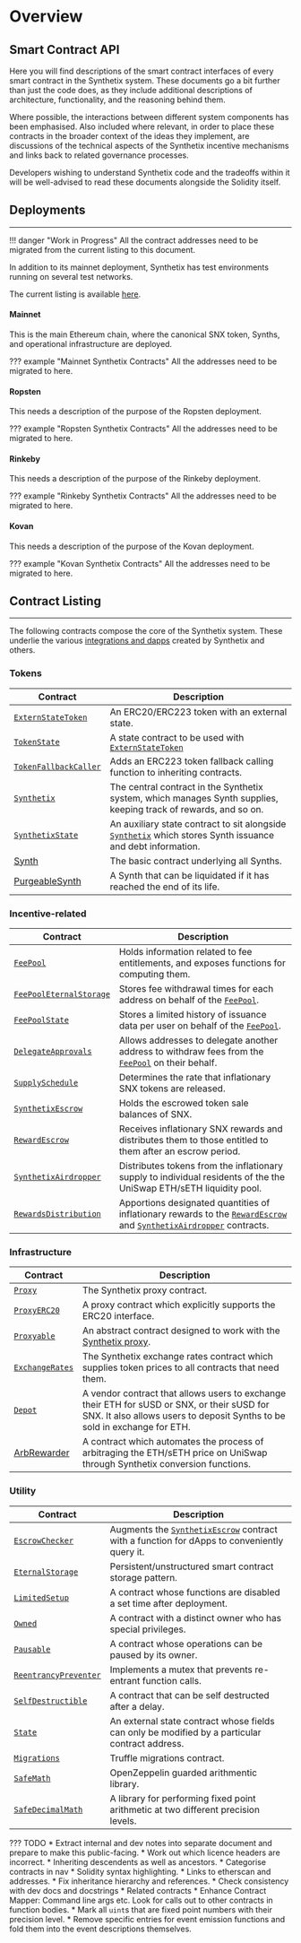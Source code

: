 # Overview

## Smart Contract API

Here you will find descriptions of the smart contract interfaces of every smart contract in the Synthetix system. These documents go a bit further than just the code does, as they include additional descriptions of architecture, functionality, and the reasoning behind them.

Where possible, the interactions between different system components has been emphasised. Also included where relevant, in order to place these contracts in the broader context of the ideas they implement, are discussions of the technical aspects of the Synthetix incentive mechanisms and links back to related governance processes.

Developers wishing to understand Synthetix code and the tradeoffs within it will be well-advised to read these documents alongside the Solidity itself.

<section-sep />

## Deployments

---

!!! danger "Work in Progress"
    All the contract addresses need to be migrated from the current listing to this document.

In addition to its mainnet deployment, Synthetix has test environments running on several test networks.

The current listing is available [here](https://developer.synthetix.io/api/docs/deployed-contracts.html).

#### Mainnet

This is the main Ethereum chain, where the canonical SNX token, Synths, and operational infrastructure are deployed.

??? example "Mainnet Synthetix Contracts"
    All the addresses need to be migrated to here.

#### Ropsten

This needs a description of the purpose of the Ropsten deployment.

??? example "Ropsten Synthetix Contracts"
    All the addresses need to be migrated to here.

#### Rinkeby

This needs a description of the purpose of the Rinkeby deployment.

??? example "Rinkeby Synthetix Contracts"
    All the addresses need to be migrated to here.

#### Kovan

This needs a description of the purpose of the Kovan deployment.

??? example "Kovan Synthetix Contracts"
    All the addresses need to be migrated to here.

<section-sep />

## Contract Listing

---

The following contracts compose the core of the Synthetix system. These underlie the various [integrations and dapps](../#integrations-and-dapps) created by Synthetix and others.

### Tokens

Contract | Description
---------|------------
[`ExternStateToken`](ExternStateToken.md) | An ERC20/ERC223 token with an external state.
[`TokenState`](TokenState.md) | A state contract to be used with [`ExternStateToken`](ExternStateToken.md)
[`TokenFallbackCaller`](TokenFallbackCaller.md) | Adds an ERC223 token fallback calling function to inheriting contracts.
[`Synthetix`](Synthetix.md) | The central contract in the Synthetix system, which manages Synth supplies, keeping track of rewards, and so on.
[`SynthetixState`](SynthetixState.md) | An auxiliary state contract to sit alongside [`Synthetix`](Synthetix.md) which stores Synth issuance and debt information.
[Synth](Synth.md) | The basic contract underlying all Synths.
[PurgeableSynth](PurgeableSynth.md) | A Synth that can be liquidated if it has reached the end of its life.

### Incentive-related

Contract | Description
---------|------------
[`FeePool`](FeePool.md) | Holds information related to fee entitlements, and exposes functions for computing them.
[`FeePoolEternalStorage`](FeePoolEternalStorage.md) | Stores fee withdrawal times for each address on behalf of the [`FeePool`](FeePool.md).
[`FeePoolState`](FeePoolState.md) | Stores a limited history of issuance data per user on behalf of the [`FeePool`](FeePool.md).
[`DelegateApprovals`](DelegateApprovals.md) | Allows addresses to delegate another address to withdraw fees from the [`FeePool`](FeePool.md) on their behalf.
[`SupplySchedule`](SupplySchedule.md) | Determines the rate that inflationary SNX tokens are released.
[`SynthetixEscrow`](SynthetixEscrow.md) | Holds the escrowed token sale balances of SNX.
[`RewardEscrow`](RewardEscrow.md) | Receives inflationary SNX rewards and distributes them to those entitled to them after an escrow period.
[`SynthetixAirdropper`](SynthetixAirdropper.md) | Distributes tokens from the inflationary supply to individual residents of the the UniSwap ETH/sETH liquidity pool.
[`RewardsDistribution`](RewardsDistribution.md) | Apportions designated quantities of inflationary rewards to the [`RewardEscrow`](RewardEscrow.md) and [`SynthetixAirdropper`](SynthetixAirdropper.md) contracts.

### Infrastructure

Contract | Description
---------|------------
[`Proxy`](Proxy.md) | The Synthetix proxy contract.
[`ProxyERC20`](ProxyERC20.md) | A proxy contract which explicitly supports the ERC20 interface.
[`Proxyable`](Proxyable.md) | An abstract contract designed to work with the [Synthetix proxy](Proxy.md).
[`ExchangeRates`](ExchangeRates.md) | The Synthetix exchange rates contract which supplies token prices to all contracts that need them.
[`Depot`](Depot.md) | A vendor contract that allows users to exchange their ETH for sUSD or SNX, or their sUSD for SNX. It also allows users to deposit Synths to be sold in exchange for ETH.
[ArbRewarder](ArbRewarder.md) | A contract which automates the process of arbitraging the ETH/sETH price on UniSwap through Synthetix conversion functions.

### Utility

Contract | Description
---------|------------
[`EscrowChecker`](EscrowChecker.md) | Augments the [`SynthetixEscrow`](SynthetixEscrow.md) contract with a function for dApps to conveniently query it.
[`EternalStorage`](EternalStorage.md) | Persistent/unstructured smart contract storage pattern.
[`LimitedSetup`](LimitedSetup.md) | A contract whose functions are disabled a set time after deployment.
[`Owned`](Owned.md) | A contract with a distinct owner who has special privileges.
[`Pausable`](Pausable.md) | A contract whose operations can be paused by its owner.
[`ReentrancyPreventer`](ReentrancyPreventer.md) | Implements a mutex that prevents re-entrant function calls.
[`SelfDestructible`](SelfDestructible.md) | A contract that can be self destructed after a delay.
[`State`](State.md) | An external state contract whose fields can only be modified by a particular contract address.
[`Migrations`](Migrations.md) | Truffle migrations contract.
[`SafeMath`](SafeMath.md) | OpenZeppelin guarded arithmentic library.
[`SafeDecimalMath`](SafeDecimalMath.md) | A library for performing fixed point arithmetic at two different precision levels.

<section-sep />

??? TODO
    * Extract internal and dev notes into separate document and prepare to make this public-facing.
    * Work out which licence headers are incorrect.
    * Inheriting descendents as well as ancestors.
    * Categorise contracts in nav
    * Solidity syntax highlighting.
    * Links to etherscan and addresses.
    * Fix inheritance hierarchy and references.
    * Check consistency with dev docs and docstrings
    * Related contracts
    * Enhance Contract Mapper: Command line args etc. Look for calls out to other contracts in function bodies.
    * Mark all `uint`s that are fixed point numbers with their precision level.
    * Remove specific entries for event emission functions and fold them into the event descriptions themselves.
